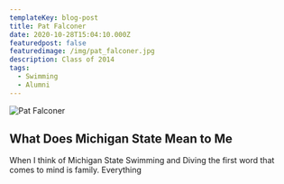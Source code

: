 ```yaml
---
templateKey: blog-post
title: Pat Falconer
date: 2020-10-28T15:04:10.000Z
featuredpost: false
featuredimage: /img/pat_falconer.jpg
description: Class of 2014
tags:
  - Swimming
  - Alumni
---
```

![Pat Falconer](/img/pat_falconer.jpg)

## What Does Michigan State Mean to Me

When I think of Michigan State Swimming and Diving the first word that comes to mind is family. Everything 